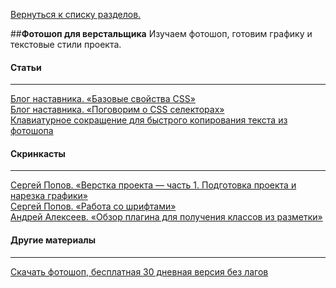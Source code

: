 [Вернуться к списку разделов.](../README.md)

##**Фотошоп для верстальщика**
Изучаем фотошоп, готовим графику и текстовые стили проекта.

#### Статьи
----------
[Блог наставника. «Базовые свойства CSS»](http://ourworkspace.ru/htmlacademy/blog/base-css/)<br>
[Блог наставника. «Поговорим о CSS селекторах»](http://ourworkspace.ru/htmlacademy/blog/talk-about-css-selcetors/)<br>
[Клавиатурное сокращение для быстрого копирования текста из фотошопа](https://gist.github.com/praveenvijayan/b4c367f4b903a3f9f250)<br>

#### Скринкасты
----------
[Сергей Попов. «Верстка проекта — часть 1. Подготовка проекта и нарезка графики»](https://youtu.be/zugLe8Xrpd8)<br>
[Сергей Попов. «Работа со шрифтами»](https://youtu.be/vXxOcCBLX4w)<br>
[Андрей Алексеев. «Обзор плагина для получения классов из разметки»](https://youtu.be/PI9_XGKoVP8)<br>

#### Другие материалы
----------
[Скачать фотошоп, бесплатная 30 дневная версия без лагов](https://creative.adobe.com/ru/products/download/photoshop)